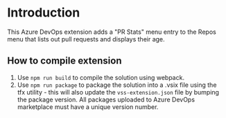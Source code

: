 # Introduction

This Azure DevOps extension adds a "PR Stats" menu entry to the Repos menu that lists out pull requests and displays their age.

## How to compile extension

1. Use `npm run build` to compile the solution using webpack.
2. Use `npm run package` to package the solution into a .vsix file using the tfx utility - this will also update the `vss-extension.json` file by bumping the package version. All packages uploaded to Azure DevOps marketplace must have a unique version number.